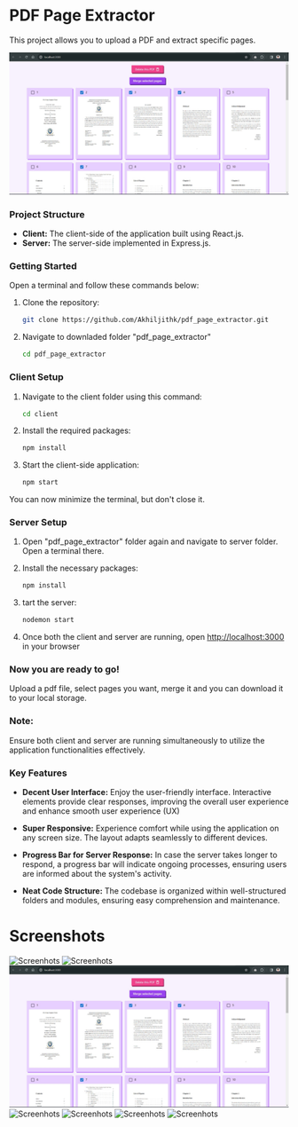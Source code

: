 # PDF Page Extractor

This project allows you to upload a PDF and extract specific pages.

![Screenhots](tScreenshots/2.1.jpg)

### Project Structure

- **Client:** The client-side of the application built using React.js.
- **Server:** The server-side implemented in Express.js.

### Getting Started

Open a terminal and follow these commands below:

1. Clone the repository:
   ```bash
   git clone https://github.com/Akhiljithk/pdf_page_extractor.git
2. Navigate to downladed folder "pdf_page_extractor"
   ```bash
   cd pdf_page_extractor
   
### Client Setup
1. Navigate to the client folder using this command:
   ```bash
   cd client
2. Install the required packages:
   ```bash
   npm install
3. Start the client-side application:
   ```bash
   npm start
   
You can now minimize the terminal, but don't close it.  

### Server Setup

1. Open "pdf_page_extractor" folder again and navigate to server folder. Open a terminal there.
   
2. Install the necessary packages:
   ```bash
   npm install
3. tart the server:
   ```bash
   nodemon start
4. Once both the client and server are running, open [http://localhost:3000](http://localhost:3000) in your browser

### Now you are ready to go! 
Upload a pdf file, select pages you want, merge it and you can download it to your local storage.  

### Note: 
Ensure both client and server are running simultaneously to utilize the application functionalities effectively.

### Key Features

- **Decent User Interface:** Enjoy the user-friendly interface. Interactive elements provide clear responses, improving the overall user experience and enhance smooth user experience (UX)
  
- **Super Responsive:** Experience comfort while using the application on any screen size. The layout adapts seamlessly to different devices.

- **Progress Bar for Server Response:** In case the server takes longer to respond, a progress bar will indicate ongoing processes, ensuring users are informed about the system's activity.

- **Neat Code Structure:** The codebase is organized within well-structured folders and modules, ensuring easy comprehension and maintenance.

# Screenshots
![Screenhots](tScreenshots/1.jpg)
![Screenhots](tScreenshots/2.jpg)
![Screenhots](tScreenshots/2.1.jpg)
![Screenhots](tScreenshots/3.jpg)
![Screenhots](tScreenshots/4.jpg)
![Screenhots](tScreenshots/5.jpg)
![Screenhots](tScreenshots/6.jpg)


